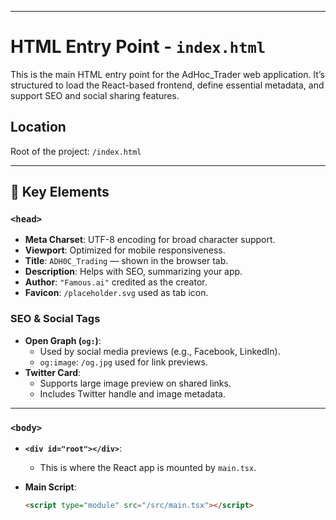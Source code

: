 --------------------------------------------------------------

# HTML Entry Point - `index.html`

This is the main HTML entry point for the AdHoc_Trader web application. It’s structured to load the React-based frontend, define essential metadata, and support SEO and social sharing features.

## Location
Root of the project: `/index.html`

---

## 🧠 Key Elements

### `<head>`

- **Meta Charset**: UTF-8 encoding for broad character support.
- **Viewport**: Optimized for mobile responsiveness.
- **Title**: `ADH0C_Trading` — shown in the browser tab.
- **Description**: Helps with SEO, summarizing your app.
- **Author**: `"Famous.ai"` credited as the creator.
- **Favicon**: `/placeholder.svg` used as tab icon.

### SEO & Social Tags

- **Open Graph (`og:`)**:
  - Used by social media previews (e.g., Facebook, LinkedIn).
  - `og:image`: `/og.jpg` used for link previews.
- **Twitter Card**:
  - Supports large image preview on shared links.
  - Includes Twitter handle and image metadata.

---

### `<body>`

- **`<div id="root"></div>`**:
  - This is where the React app is mounted by `main.tsx`.

- **Main Script**:
  ```html
  <script type="module" src="/src/main.tsx"></script>
